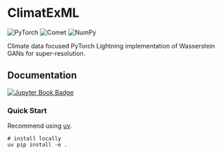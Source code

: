 # ClimatExML
![PyTorch](https://img.shields.io/badge/PyTorch-%23EE4C2C.svg?style=for-the-badge&logo=PyTorch&logoColor=white)
![Comet](https://custom-icon-badges.demolab.com/badge/comet%20ml-262c3e?style=for-the-badge&logo=logo_comet_ml&logoColor=white)
![NumPy](https://img.shields.io/badge/numpy-%23013243.svg?style=for-the-badge&logo=numpy&logoColor=white)

Climate data focused PyTorch Lightning implementation of Wasserstein GANs for super-resolution. 

## Documentation
[![Jupyter Book Badge](https://jupyterbook.org/badge.svg)](https://nannau.github.io/ClimatExML/intro.html)

### Quick Start

Recommend using [uv](https://docs.astral.sh/uv/).

```
# install locally
uv pip install -e .
```
